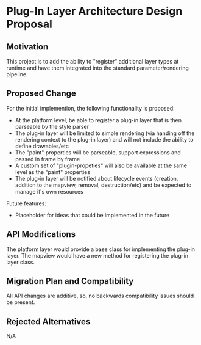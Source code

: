 # Plug-In Layer Architecture Design Proposal

## Motivation

This project is to add the ability to "register" additional layer types at runtime and have them integrated into the standard parameter/rendering pipeline.

## Proposed Change

For the initial implemention, the following functionality is proposed:

* At the platform level, be able to register a plug-in layer that is then parseable by the style parser
* The plug-in layer will be limited to simple rendering (via handing off the rendering context to the plug-in layer) and will not include the ability to define drawables/etc
* The "paint" properties will be parseable, support expressions and passed in frame by frame
* A custom set of "plugin-propeties" will also be available at the same level as the "paint" properties
* The plug-in layer will be notified about lifecycle events (creation, addition to the mapview, removal, destruction/etc) and be expected to manage it's own resources

Future features:
* Placeholder for ideas that could be implemented in the future


## API Modifications

The platform layer would provide a base class for implementing the plug-in layer.  The mapview would have a new method for registering the plug-in layer class.


## Migration Plan and Compatibility

All API changes are additive, so, no backwards compatibility issues should be present.

## Rejected Alternatives

N/A
